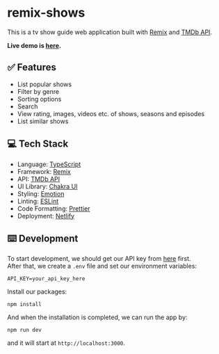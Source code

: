 # remix-shows

This is a tv show guide web application built with [Remix](https://remix.run/) and [TMDb API](https://developers.themoviedb.org/3/getting-started/introduction).

**Live demo is [here](https://remix-shows.netlify.app/).**

## ✅ Features

- List popular shows
- Filter by genre
- Sorting options
- Search
- View rating, images, videos etc. of shows, seasons and episodes
- List similar shows

## 💻 Tech Stack

- Language: [TypeScript](https://www.typescriptlang.org/)
- Framework: [Remix](https://remix.run/)
- API: [TMDb API](https://developers.themoviedb.org/3/getting-started/introduction)
- UI Library: [Chakra UI](https://chakra-ui.com/)
- Styling: [Emotion](https://emotion.sh/docs/introduction)
- Linting: [ESLint](https://eslint.org/)
- Code Formatting: [Prettier](https://prettier.io/)
- Deployment: [Netlify](https://www.netlify.com/)

## ⌨️ Development

To start development, we should get our API key from [here](https://developers.themoviedb.org/3/getting-started/introduction) first.  
After that, we create a `.env` file and set our environment variables:

```
API_KEY=your_api_key_here
```

Install our packages:

```
npm install
```

And when the installation is completed, we can run the app by:

```
npm run dev
```

and it will start at `http://localhost:3000`.
